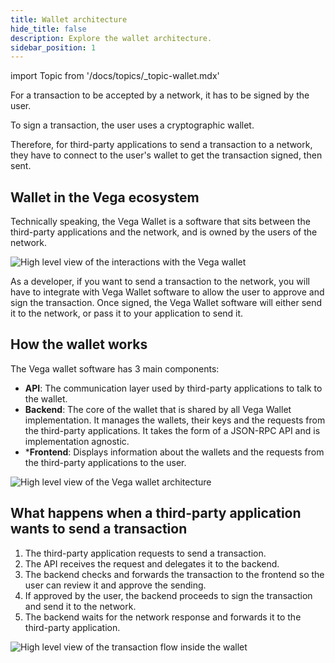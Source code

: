 ```yaml
---
title: Wallet architecture
hide_title: false
description: Explore the wallet architecture.
sidebar_position: 1
---
```


import Topic from '/docs/topics/_topic-wallet.mdx'

<Topic />

For a transaction to be accepted by a network, it has to be signed by the user.

To sign a transaction, the user uses a cryptographic wallet.

Therefore, for third-party applications to send a transaction to a network, they have to connect to the user's wallet to get the transaction signed, then sent.

## Wallet in the Vega ecosystem
Technically speaking, the Vega Wallet is a software that sits between the third-party applications and the network, and is owned by the users of the network.

![High level view of the interactions with the Vega wallet](/img/concept-diagrams/high-level-wallet-workflow.png)

As a developer, if you want to send a transaction to the network, you will have to integrate with Vega Wallet software to allow the user to approve and sign the transaction. Once signed, the Vega Wallet software will either send it to the network, or pass it to your application to send it.

## How the wallet works
The Vega wallet software has 3 main components:

* **API**: The communication layer used by third-party applications to talk to the wallet.
* **Backend**: The core of the wallet that is shared by all Vega Wallet implementation. It manages the wallets, their keys and the requests from the third-party applications. It takes the form of a JSON-RPC API and is implementation agnostic.
* ***Frontend**: Displays information about the wallets and the requests from the third-party applications to the user.

![High level view of the Vega wallet architecture](/img/concept-diagrams/high-level-wallet-architecture.png)

## What happens when a third-party application wants to send a transaction
1. The third-party application requests to send a transaction.
2. The API receives the request and delegates it to the backend.
3. The backend checks and forwards the transaction to the frontend so the user can review it and approve the sending.
4. If approved by the user, the backend proceeds to sign the transaction and send it to the network.
5. The backend waits for the network response and forwards it to the third-party application.

![High level view of the transaction flow inside the wallet](/img/concept-diagrams/basic-transaction-flow-in-wallet.png)

